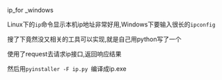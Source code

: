 ip_for _windows

Linux下的`ip`命令显示本机ip地址非常好用,Windows下要输入很长的`ipconfig`

搜了下竟然没又相关的工具可以实现,就是自己用python写了一个

使用了request去请求ip接口,返回响应结果

然后用`pyinstaller -F ip.py `编译成ip.exe

